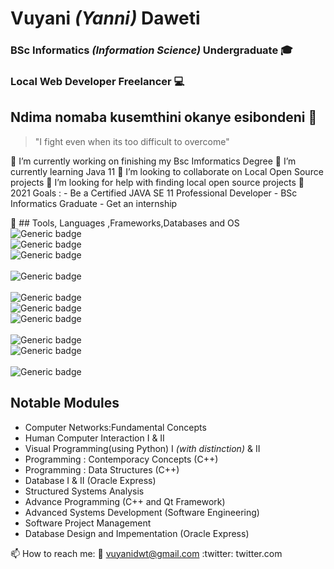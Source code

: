 # Vuyani _(Yanni)_ Daweti
### BSc Informatics _(Information Science)_  Undergraduate :mortar_board: 
### Local Web Developer Freelancer :computer:

## Ndima nomaba kusemthini okanye esibondeni 👋 
> "I fight even when its too difficult to overcome"



    
    
🔭 I’m currently working on finishing my Bsc Imformatics Degree
🌱 I’m currently learning Java 11
👯 I’m looking to collaborate on Local Open Source projects 
🤔 I’m looking for help with finding local open source projects
:dart: 2021 Goals :  - Be a Certified JAVA SE 11 Professional Developer 
                     - BSc Informatics Graduate 
                     - Get an internship
                     
:wrench: ## Tools, Languages ,Frameworks,Databases and OS  <br/>
![Generic badge](https://img.shields.io/badge/Language-Java-orange.svg) <br/>
![Generic badge](https://img.shields.io/badge/Language-Python-yellow.svg)  <br/>
![Generic badge](https://img.shields.io/badge/Language-C++-ORANGE.svg)   <br/> <br/>
![Generic badge](https://img.shields.io/badge/Framework-Qt-ORANGE.svg)  <br/> <br/>
![Generic badge](https://img.shields.io/badge/Tool-VSCode-white.svg)  <br/>
![Generic badge](https://img.shields.io/badge/Tool-IntelliJ-orange.svg)  <br/>
![Generic badge](https://img.shields.io/badge/Tool-Github-green.svg) <br/> <br/>
![Generic badge](https://img.shields.io/badge/DB-MySQL-blue.svg) <br/>
![Generic badge](https://img.shields.io/badge/DB-OracleExpress-red.svg) <br/> <br/>
![Generic badge](https://img.shields.io/badge/OS-Linux-ORANGE.svg)  <br/>


## Notable Modules 
  - Computer Networks:Fundamental Concepts
  - Human Computer Interaction I & II
  - Visual Programming(using Python) I _(with distinction)_ & II
  - Programming : Contemporacy Concepts (C++)
  - Programming : Data Structures (C++)
  - Database I & II (Oracle Express)
  - Structured Systems Analysis
  - Advance Programming (C++ and Qt Framework)
  - Advanced Systems Development (Software Engineering)
  - Software Project Management 
  - Database Design and Impementation  (Oracle Express)
  
 📫 How to reach me: :e-mail: vuyanidwt@gmail.com
                     :twitter: twitter.com


<!--
**Loboa/L​
4
oboa** is a ✨ _special_ ✨ repository because its `README.md` (this file) appears on your GitHub profile.
🔭 I’m currently working on finre are some ideas to get you started:

- 🔭 I’m currently working on ...
- 🌱 I’m currently learning ...
- 👯 I’m looking to collaborate on ...
- 🤔 I’m looking for help with ...
- 💬 Ask me about ...
- 📫 How to reach me: ...
- 😄 Pronouns: ...
- ⚡ Fun fact: ...
-->

